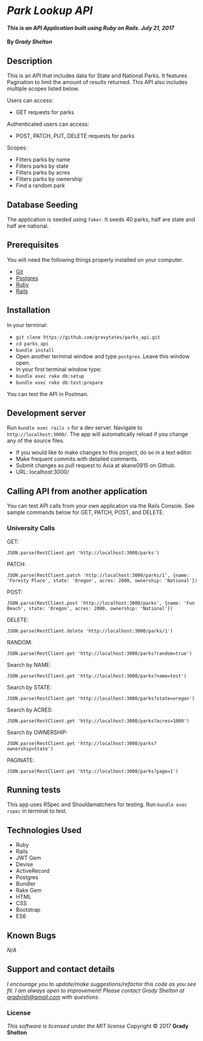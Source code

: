 # _Park Lookup API_

#### _This is an API Application built using Ruby on Rails.  July 21, 2017_

#### By _**Grady Shelton**_

## Description

This is an API that includes data for State and National Parks. It features Pagination to limit the amount of results returned. This API also includes multiple scopes listed below.

Users can access:
- GET requests for parks

Authenticated users can access:
- POST, PATCH, PUT, DELETE requests for parks

Scopes:
- Filters parks by name
- Filters parks by state
- Filters parks by acres
- Filters parks by ownership
- Find a random park

## Database Seeding

The application is seeded using `faker`.  It seeds 40 parks, half are state and half are national.

## Prerequisites

You will need the following things properly installed on your computer.

* [Git](https://git-scm.com/)
* [Postgres](https://www.postgresql.org/)
* [Ruby](https://www.ruby-lang.org/en/downloads/)
* [Rails](http://rubyonrails.org/)

## Installation

In your terminal:
* `git clone https://github.com/gravytates/parks_api.git`
* `cd parks_api`
* `bundle install`
* Open another terminal window and type `postgres`.  Leave this window open.
* In your first terminal window type:
* `bundle exec rake db:setup`
* `bundle exec rake db:test:prepare`

You can test the API in Postman.

## Development server

Run `bundle exec rails s` for a dev server. Navigate to `http://localhost:3000/`. The app will automatically reload if you change any of the source files.

* If you would like to make changes to this project, do so in a text editor.
* Make frequent commits with detailed comments.
* Submit changes as pull request to Asia at akane0915 on Github.
* URL: localhost:3000/

## Calling API from another application
You can test API calls from your own application via the Rails Console.  See sample commands below for GET, PATCH, POST, and DELETE.

### University Calls

GET:
```
JSON.parse(RestClient.get 'http://localhost:3000/parks')
```


PATCH:
```
JSON.parse(RestClient.patch 'http://localhost:3000/parks/1', {name: 'Foresty Place', state: 'Oregon', acres: 2000, ownership: 'National'})
```

POST:
```
JSON.parse(RestClient.post 'http://localhost:3000/parks', {name: 'Fun Beach', state: 'Oregon', acres: 2000, ownership: 'National'})
```

DELETE:
```
JSON.parse(RestClient.delete 'http://localhost:3000/parks/1')
```

RANDOM:
```
JSON.parse(RestClient.get 'http://localhost:3000/parks?random=true')
```

Search by NAME:
```
JSON.parse(RestClient.get 'http://localhost:3000/parks?name=test')
```

Search by STATE:
```
JSON.parse(RestClient.get 'http://localhost:3000/parks?state=oregon')
```

Search by ACRES:
```
JSON.parse(RestClient.get 'http://localhost:3000/parks?acres=1000')
```

Search by OWNERSHIP:
```
JSON.parse(RestClient.get 'http://localhost:3000/parks?ownership=State')
```

PAGINATE:
```
JSON.parse(RestClient.get 'http://localhost:3000/parks?page=1')
```

## Running tests

This app uses RSpec and Shouldamatchers for testing.
Run `bundle exec rspec` in terminal to test.

## Technologies Used

* Ruby
* Rails
* JWT Gem
* Devise
* ActiveRecord
* Postgres
* Bundler
* Rake Gem
* HTML
* CSS
* Bootstrap
* ES6

## Known Bugs
_N/A_

## Support and contact details
_I encourage you to update/make suggestions/refactor this code as you see fit. I am always open to improvement! Please contact Grady Shelton at gradyish@gmail.com with questions._

### License
*This software is licensed under the MIT license*
Copyright © 2017 **Grady Shelton**
